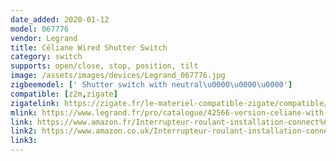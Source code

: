 ```yaml
---
date_added: 2020-01-12
model: 067776
vendor: Legrand
title: Céliane Wired Shutter Switch
category: switch
supports: open/close, stop, position, tilt
image: /assets/images/devices/Legrand_067776.jpg
zigbeemodel: [' Shutter switch with neutral\u0000\u0000\u0000']
compatible: [z2m,zigate]
zigatelink: https://zigate.fr/le-materiel-compatible-zigate/compatible/interrupteurfilaireconnectpourvoletroulant
mlink: https://www.legrand.fr/pro/catalogue/42566-version-celiane-with-netatmo/interrupteur-filaire-connecte-celiane-with-netatmo-pour-volet-roulant-titane
link: https://www.amazon.fr/Interrupteur-roulant-installation-connect%C3%A9e-C%C3%A9liane/dp/B07G4JLSGQ
link2: https://www.amazon.co.uk/Interrupteur-roulant-installation-connect%C3%A9e-C%C3%A9liane/dp/B07G4JLSGQ
link3: 
---
```

